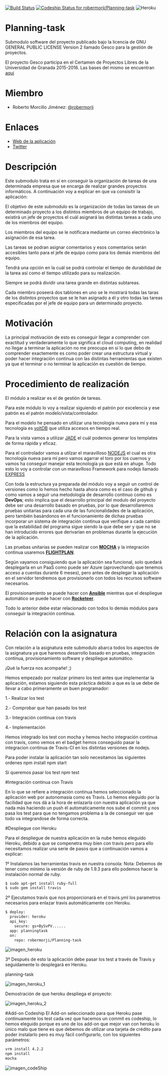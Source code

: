 [![Build Status](https://travis-ci.org/robermorji/Planning-task.svg?branch=master)](https://travis-ci.org/robermorji/Planning-task)
[ ![Codeship Status for robermorji/Planning-task](https://codeship.com/projects/03b7c580-7a58-0133-85ee-72bb2b768401/status?branch=master)](https://codeship.com/projects/118990)
![Heroku](https://heroku-badge.herokuapp.com/?app=heroku-badge)

# Planning-task
Submodulo software del proyecto publicado bajo la licencia de GNU GENERAL PUBLIC LICENSE Version 2 llamado Gesco para la gestión de proyectos.

El proyecto Gesco participa en el Certamen de Proyectos Libres de la Universidad de Granada 2015-2016. Las bases del mismo se encuentran [aqui](href="https://docs.google.com/document/d/16UsdUV_XXuPUh-Imz4PSgh-2ES_YaAJpZ8fNrbTVpMA/edit")

# Miembro
 - Roberto Morcillo Jiménez: [@robermorji](https://github.com/robermorji)

# Enlaces
- [Web de la aplicación](http://gescosolution.github.io/Gesco/)
- [Twitter](https://twitter.com/gescosolutionCC) 

# Descripción

Este submodulo trata en sí en conseguir la organización de tareas de una determinada empresa que se encarga de realizar grandes proyectos informáticos. A continuación voy a explicar en que va consisitir la aplicación:

El objetivo de este submodulo es la organización de todas las tareas de un determinado proyecto a los distintos miembros de un equipo de trabajo, existirá un jefe de proyectos el cuál asignará las distintas tareas a cada uno de los miembros del equipo. 

Los miembros del equipo se le notificara mediante un correo electrónico la asignación de esa tarea. 

Las tareas se podran asignar comentarios y esos comentarios serán accesibles tanto para el jefe de equipo como para los demás miembros del equipo.

Tendrá una opción en la cuál se podrá controlar el tiempo de durabilidad de la tarea así como el tiempo utilizado para su realización.

Siempre se podrá dividir una tarea grande en distintas subtareas.

Cada miembro poseerá dos tablones en uno se le mostrará todas las taras de los distintos proyectos que se le han asignado a él y otro todas las tareas especificadas por el jefe de equipo para un determinado proyecto.

# Motivación
La principal motivación de esto es conseguir llegar a comprender con exactitud y verdaderamente lo que significa el cloud computing, en realidad no llegar a terminar la aplicación no me preocupa en sí lo que debo de comprender exactemente es como poder crear una estructura virtual y poder hacer integración continua con las distintas herramientas que existen ya que el terminar o no terminar la aplicación es cuestión de tiempo. 

# Procedimiento de realización
El módulo a realizar es el de gestión de tareas.

Para este módulo lo voy a realizar siguiendo el patrón por excelencia y ese patrón es el patrón modelo/vista/controlador.

Para el modelo he pensado en utilizar una tecnología nueva para mí y esa tecnología es [voltDB](https://voltdb.com/) que utiliza accesos en tiempo real.

Para la vista vamos a utilizar [JADE](http://jade-lang.com/) el cuál podemos generar  los templates de forma rápida y eficaz.

Para el controlador vamos a utilzar el maravilloso [NODEJS](https://nodejs.org/en/) el cual es otra tecnología nueva para mí pero vamos agarrar el toro por los cuernos y vamos ha conseguir manejar esta tecnología ya que está en ahuge.
Todo esto lo voy a controlar con un maravilloso Framework para nodejs llamado [EXPRESS](http://expressjs.com/es/)

Con toda la estructura ya preparada del módulo voy a seguir un control de versiones como lo hemos hecho hasta ahora como es el caso de github y como vamos  a seguir una metodología de desarrollo continuo como es **DevOps**; esto implica que el desarrollo principal del modulo del proyecto debe ser una desarrollo basado en pruebas, por lo que desarrollaremos pruebas unitarias para cada una de las funcionalidades de la aplicación, pero también basándonos en el funcionamiento de dichas pruebas incorporar un sistema de integración continua que verifique a cada cambio que la estabilidad del programa sigue siendo la que debe ser y que no se han introducido errores que derivarían en problemas durante la ejecución de la aplicación.

Las pruebas unitarias se pueden realizar con **[MOCHA](https://mochajs.org/)** y la integración continua usaremos **[FLIGHTPLAN](https://www.npmjs.com/package/flightplan)**.

Según vayamos consiguiendo que la aplicación sea funcional, solo quedará desplegarla en un PaaS como puede ser Azure (aprovechando que tenemos acceso a cuentas durante 6 meses), pero antes de desplegar la aplicación en el servidor tendremos que provisionarlo con todos los recursos software necesarios. 

El provisionamiento se puede hacer con **[Ansible](https://github.com/ansible/ansible)** mientras que el despliegue automático se puede hacer con **[Rocketeer](https://github.com/rocketeers/rocketeer)**.

Todo lo anterior debe estar relacionado con todos lo demás módulos para conseguir la integración continua.

# Relación con la asignatura
Con  relación a la asignatura  este submodulo abarca todos los aspectos de la asignatura ya que  haremos desarrollo basado en pruebas, integración continua, provisionamiento software y despliegue automático.

¡Qué la fuerza nos acompañe! ;)


Hemos empezado por realizar primero los test antes que implementar la aplicación, estamos siguiendo esta práctica debido 
a que es la ue debe de llevar a cabo primeramente un buen programador:
	
1.- Realizar los test

2.- Comprobar que han pasado los test

3.- Integración continua con travis

4.- Implementación

Hemos integrado los test con mocha y hemos hecho integración continua con travis, como vemos en el badget hemos conseguido 
pasar la integracion continua de Travis-CI  en los distintas versiones de nodejs.

Para poder instalar la aplicación tan solo necesitamos las siguientes ordenes
		npm install 
		npm start

Si queremos pasar los test
		npm test
	
#Integración continua con Travis

En lo que se refiere a integración continua hemos seleccionado  la aplicación web por autonomasia como es Travis. Lo hemos eleguido por la facilidad que nos dá a la hora de enlazarla con nuestra aplicación ya que nada más haciendo un push él automaticamente nos sube el commit y nos pasa los test para que no tengamos problema a la de conseguir ver que todo va integrandose de forma correcta.

#Despliegue con Heroku

Para el despliegue de nuestra aplicación en la nube hemos eleguido Heroku, debido a que se compenetra muy bien con travis pero para ello necesitamos realizar una serie de pasos que a continuación vamos a explicar:

1º Instalamos las herramientas travis en nuestra consola: 
Nota: Debemos de tener como mínimo la versión de ruby de 1.9.3 para ello podemos hacer la instalación normal de ruby.


```sh
$ sudo apt-get install ruby-full
$ sudo gem install travis
```


2º Ejecutamos travis que nos proporcionará en el travis.yml los parametros necesarios para enlazar travis automáticamente con Heroku.


```sh
$ deploy:
  provider: heroku
  api_key:
    secure: gs+BySvPV......
  app: planningtask
  on:
    repo: robermorji/Planning-task
```
![imagen_heroku](https://dl.dropboxusercontent.com/s/5w5u5cqu3i7raed/deploy_heroku.png?dl=0)

3º Después de esto la aplicación debe pasar los test a través de Travis y seguidamente lo desplegará en Heroku.

planning-task


[planning-task]: <https://planningtask.herokuapp.com/>

![imagen_heroku_1](https://dl.dropboxusercontent.com/s/jqbg7f9r50nslep/deploy_app.png?dl=0)

Demostración de que heroku despliega el proyecto:


![imagen_heroku_2](https://dl.dropboxusercontent.com/s/h70a29p3r7d3osa/deploy_app_2.png?dl=0)

#Add-on Codeship
El Add-on seleccionado para que Heroku pase continuamente los test cada vez que hacemos un commit es codeship, lo hemos eleguido porque es uno de los add-on que mejor van con heroku lo único malo que tiene es que debemos de utilizar una tarjeta de crédito para poder instalarlo pero es muy fácil configurarlo, con los siguientes parámetros:

```sh
vrm install 4.2.2
npm install 
mocha
```
![imagen_codeShip](https://dl.dropboxusercontent.com/s/bltj9kuifh4myug/codeship.png?dl=0)



